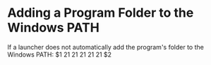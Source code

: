 [title]: # (Adding a Program Folder to the Windows PATH)
[tags]: # (Launcher)
[priority]: # (1000)

# Adding a Program Folder to the Windows PATH

If a launcher does not automatically add the program's folder to the Windows PATH:
$1
$2$1
$2$1
$2$1
$2$1
$2$1
$2